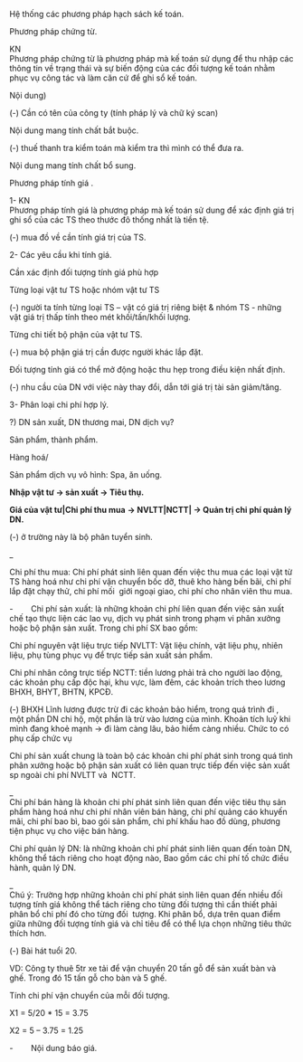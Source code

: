 Hệ thống các phương pháp hạch sách kế toán.

Phương pháp chứng từ.

KN  
Phương pháp chứng từ là phương pháp mà kế toán sử dụng để thu nhập các thông tin về trạng thái và sự biến động của các đối tượng kế toán nhằm phục vụ công tác và làm căn cứ để ghi sổ kế toán.

Nội dung)

(-) Cần có tên của công ty (tính pháp lý và chữ ký scan)

Nội dung mang tính chất bắt buộc.

(-) thuế thanh tra kiểm toán mà kiểm tra thì mình có thể đưa ra.

Nội dung mang tính chất bổ sung.

Phương pháp tính giá .

1- KN  
Phương pháp tính giá là phương pháp mà kế toán sử dung để xác định giá trị ghi sổ của các TS theo thước đô thống nhất là tiền tệ.

(-) mua đồ về cần tính giá trị của TS.

2- Các yêu cầu khi tính giá.

Cần xác định đối tượng tính giá phù hợp

Từng loại vật tư TS hoặc nhóm vật tư TS

(-) người ta tính từng loại TS – vật có giá trị riêng biệt & nhóm TS - những vật giá trị thấp tính theo mét khối/tấn/khối lượng.

Từng chi tiết bộ phận của vật tư TS.

(-) mua bộ phận giá trị cần được người khác lắp đặt.

Đối tượng tính giá có thể mở động hoặc thu hẹp trong điều kiện nhất định.

(-) nhu cầu của DN với việc này thay đổi, dẫn tới giá trị tài sản giảm/tăng.

3- Phân loại chi phí hợp lý.

?) DN sản xuất, DN thương mai, DN dịch vụ?

Sản phẩm, thành phẩm.

Hàng hoá/

Sản phẩm dịch vụ vô hình: Spa, ăn uống.

**Nhập vật tư -> sản xuất -> Tiêu thụ.**

**Giá của vật tư|Chi phí thu mua** **-> NVLTT|NCTT| -> Quản trị chi phí quản lý DN.**

(-) ở trường này là bộ phân tuyển sinh.

_

Chi phí thu mua: Chi phí phát sinh liên quan đến việc thu mua các loại vật từ TS hàng hoá như chi phí vận chuyển bốc dỡ, thuê kho hàng bến bãi, chi phí lắp đặt chạy thử, chi phí mối  giới ngoại giao, chi phí cho nhân viên thu mua.

-        Chi phí sản xuất: là những khoản chi phí liên quan đến việc sản xuất chế tạo thực liện các lao vụ, dịch vụ phát sinh trong phạm vi phân xưởng hoặc bộ phận sản xuất. Trong chi phí SX bao gồm:

Chi phí nguyên vật liệu trực tiếp NVLTT: Vật liệu chính, vật liệu phụ, nhiên liệu, phụ tùng phục vụ để trực tiếp sản xuất sản phẩm.

Chi phí nhân công trực tiếp NCTT: tiền lương phải trả cho người lao động, các khoản phụ cấp độc hại, khu vực, làm đêm, các khoản trích theo lương BHXH, BHYT, BHTN, KPCĐ.

(-) BHXH Lĩnh lương được trừ đi các khoản bảo hiểm, trong quá trình đi , một phần DN chi hộ, một phần là trừ vào lương của mình. Khoản tích luỹ khi mình đang khoẻ mạnh -> đi làm càng lâu, bảo hiểm càng nhiều. Chức to có phụ cấp chức vụ

Chi phí sản xuất chung là toàn bộ các khoản chi phí phát sinh trong quá tình phân xưởng hoặc bộ phận sản xuất có liên quan trực tiếp đến việc sản xuất sp ngoài chi phí NVLTT và  NCTT.

_  
Chi phí bán hàng là khoản chi phí phát sinh liên quan đến việc tiêu thụ sản phẩm hàng hoá như chi phí nhân viên bán hàng, chi phí quảng cáo khuyến mãi, chi phí bao bì, bao gói sản phẩm, chi phí khấu hao đồ dùng, phương tiện phục vụ cho việc bán hàng.

Chi phí quản lý DN: là những khoản chi phí phát sinh liên quan đến toàn DN, không thể tách riêng cho hoạt động nào, Bao gồm các chi phí tố chức điều hành, quản lý DN.

_  
Chú ý: Trường hợp những khoản chi phí phát sinh liên quan đến nhiều đối tượng tính giá không thể tách riêng cho từng đối tượng thì cần thiết phải phân bổ chi phí đó cho từng đối  tượng. Khi phân bổ, dựa trên quan điểm giữa những đối tượng tính giá và chỉ tiêu để có thể lựa chọn những tiêu thức thích hơn.

(-) Bài hát tuổi 20.

VD: Công ty thuê 5tr xe tải để vận chuyển 20 tấn gỗ để sản xuất bàn và ghế. Trong đó 15 tấn gỗ cho bàn và 5 ghế.

Tính chi phí vận chuyển của mỗi đối tượng.

X1 = 5/20 * 15 = 3.75

X2 = 5 – 3.75 = 1.25

-        Nội dung báo giá.